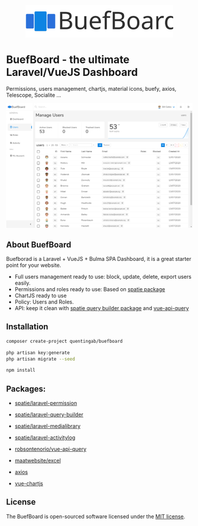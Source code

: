 <p align="center" >
    <img width="400" src="/public/images/logo_buefboard.svg">
</p>

# BuefBoard - the ultimate Laravel/VueJS Dashboard
Permissions, users management, chartjs, material icons, buefy, axios, Telescope, Socialite ...

<p align="center">
    <img src="/public/images/buefboard/buefboard_users.png" >
</p>

## About BuefBoard

Buefborad is a Laravel + VueJS + Bulma SPA Dashboard, it is a great starter point for your website.

- Full users management ready to use: block, update, delete, export users easily.
- Permissions and roles ready to use: Based on [spatie package](https://github.com/spatie/laravel-permission)
- ChartJS ready to use
- Policy: Users and Roles.
- API: keep it clean with [spatie query builder package](https://github.com/spatie/laravel-query-builder) and [vue-api-query](https://github.com/robsontenorio/vue-api-query)

## Installation
```bash
composer create-project quentingab/buefboard
```

```bash
php artisan key:generate
php artisan migrate --seed
```

```bash
npm install
```


## Packages:
- [spatie/laravel-permission](https://github.com/spatie/laravel-permission)
- [spatie/laravel-query-builder](https://github.com/spatie/laravel-query-builder)
- [spatie/laravel-medialibrary](https://github.com/spatie/laravel-medialibrary)
- [spatie/laravel-activitylog](https://github.com/spatie/laravel-activitylog)
- [robsontenorio/vue-api-query](https://github.com/robsontenorio/vue-api-query)
- [maatwebsite/excel](https://github.com/Maatwebsite/Laravel-Excel)

- [axios](https://github.com/axios/axios)
- [vue-chartjs](https://github.com/apertureless/vue-chartjs)


## License
The BuefBoard is open-sourced software licensed under the [MIT license](https://opensource.org/licenses/MIT).
